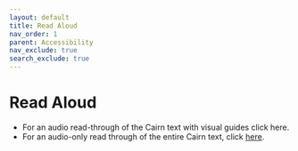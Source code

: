 ```yaml
---
layout: default
title: Read Aloud
nav_order: 1
parent: Accessibility
nav_exclude: true
search_exclude: true
---
```


# Read Aloud

- For an audio read-through of the Cairn text with visual guides click here.
- For an audio-only read through of the entire Cairn text, click [here](https://drive.google.com/drive/folders/1mJKcVMi7g8PAzPY4JV_aTBwf8kOFqqY1?usp=sharing).
